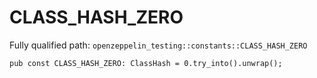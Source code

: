 # CLASS_HASH_ZERO

Fully qualified path: `openzeppelin_testing::constants::CLASS_HASH_ZERO`

<pre><code class="language-rust">pub const CLASS_HASH_ZERO: ClassHash = 0.try_into().unwrap();</code></pre>

